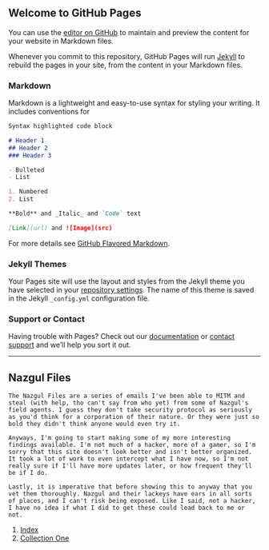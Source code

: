 ## Welcome to GitHub Pages

You can use the [editor on GitHub](https://github.com/dulcebunkerman/leak/edit/master/index.md) to maintain and preview the content for your website in Markdown files.

Whenever you commit to this repository, GitHub Pages will run [Jekyll](https://jekyllrb.com/) to rebuild the pages in your site, from the content in your Markdown files.

### Markdown

Markdown is a lightweight and easy-to-use syntax for styling your writing. It includes conventions for

```markdown
Syntax highlighted code block

# Header 1
## Header 2
### Header 3

- Bulleted
- List

1. Numbered
2. List

**Bold** and _Italic_ and `Code` text

[Link](url) and ![Image](src)
```

For more details see [GitHub Flavored Markdown](https://guides.github.com/features/mastering-markdown/).

### Jekyll Themes

Your Pages site will use the layout and styles from the Jekyll theme you have selected in your [repository settings](https://github.com/dulcebunkerman/leak/settings). The name of this theme is saved in the Jekyll `_config.yml` configuration file.

### Support or Contact

Having trouble with Pages? Check out our [documentation](https://help.github.com/categories/github-pages-basics/) or [contact support](https://github.com/contact) and we’ll help you sort it out.


________________________

## Nazgul Files

```
The Nazgul Files are a series of emails I've been able to MITM and steal (with help, tho can't say from who yet) from some of Nazgul's field agents. I guess they don't take security protocol as seriously as you'd think for a corporation of their nature. Or they were just so bold they didn't think anyone would even try it. 

Anyways, I'm going to start making some of my more interesting findings available. I'm not much of a hacker, more of a gamer, so I'm sorry that this site doesn't look better and isn't better organized. It took a lot of work to even intercept what I have now, so I'm not really sure if I'll have more updates later, or how frequent they'll be if I do.

Lastly, it is imperative that before showing this to anyway that you vet them thoroughly. Nazgul and their lackeys have ears in all sorts of places, and I can't risk being exposed. Like I said, not a hacker, I have no idea if what I did to get these could lead back to me or not.
```

1. [Index](https://dulcebunkerman.github.io/leak/)
2. [Collection One](https://dulcebunkerman.github.io/leak/)
